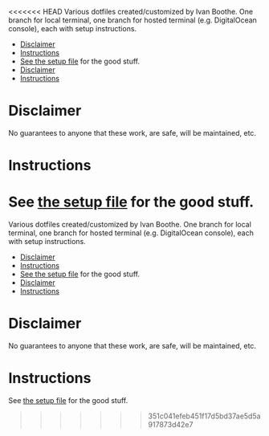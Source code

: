 <<<<<<< HEAD
Various dotfiles created/customized by Ivan Boothe. One branch for local
terminal, one branch for hosted terminal (e.g. DigitalOcean console), each with
setup instructions.

<!-- The following section, from "ts" to "te", is an automatically-generated
  table of contents, updated whenever this file changes. Do not edit within
  this section. -->

<!--ts-->
   * [Disclaimer](#disclaimer)
   * [Instructions](#instructions)
   * [See <a href="SETUP.md">the setup file</a> for the good stuff.](#see-the-setup-file-for-the-good-stuff)
   * [Disclaimer](#disclaimer-1)
   * [Instructions](#instructions-1)

<!-- Added by: runner, at: Tue Jan 26 21:58:05 UTC 2021 -->

<!--te-->

# Disclaimer

No guarantees to anyone that these work, are safe, will be maintained, etc.

# Instructions

See [the setup file](SETUP.md) for the good stuff.
=======
Various dotfiles created/customized by Ivan Boothe. One branch for local
terminal, one branch for hosted terminal (e.g. DigitalOcean console), each with
setup instructions.

<!-- The following section, from "ts" to "te", is an automatically-generated
  table of contents, updated whenever this file changes. Do not edit within
  this section. -->

<!--ts-->
   * [Disclaimer](#disclaimer)
   * [Instructions](#instructions)
   * [See <a href="SETUP.md">the setup file</a> for the good stuff.](#see-the-setup-file-for-the-good-stuff)
   * [Disclaimer](#disclaimer-1)
   * [Instructions](#instructions-1)

<!-- Added by: runner, at: Tue Jan 26 21:58:05 UTC 2021 -->

<!--te-->

# Disclaimer

No guarantees to anyone that these work, are safe, will be maintained, etc.

# Instructions

See [the setup file](SETUP.md) for the good stuff.
>>>>>>> 351c041efeb451f17d5bd37ae5d5a917873d42e7

